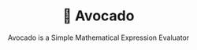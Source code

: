 <h1 align="center">
    🥑 Avocado
</h1>

<p align="center">
    Avocado is a Simple Mathematical Expression Evaluator
</p>